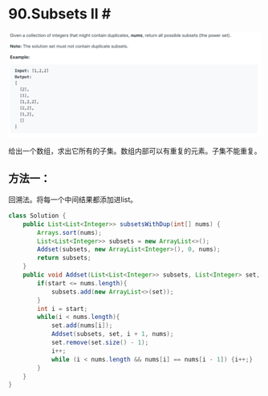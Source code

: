 # 90.Subsets II \#

![](.gitbook/assets/image%20%2815%29.png)

给出一个数组，求出它所有的子集。数组内部可以有重复的元素。子集不能重复。

## 方法一：

回溯法。将每一个中间结果都添加进list。

```java
class Solution {
    public List<List<Integer>> subsetsWithDup(int[] nums) {
        Arrays.sort(nums);
        List<List<Integer>> subsets = new ArrayList<>();
        Addset(subsets, new ArrayList<Integer>(), 0, nums);
        return subsets;
    }
    public void Addset(List<List<Integer>> subsets, List<Integer> set, int start, int[] nums){
        if(start <= nums.length){
            subsets.add(new ArrayList<>(set));
        }
        int i = start; 
        while(i < nums.length){
            set.add(nums[i]);
            Addset(subsets, set, i + 1, nums);
            set.remove(set.size() - 1);
            i++;
            while (i < nums.length && nums[i] == nums[i - 1]) {i++;}
        }
    }
}
```

